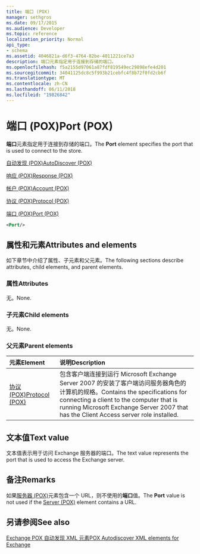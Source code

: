 ```yaml
---
title: 端口 (POX)
manager: sethgros
ms.date: 09/17/2015
ms.audience: Developer
ms.topic: reference
localization_priority: Normal
api_type:
- schema
ms.assetid: 4046821a-d6f3-4764-82be-4011221ce7a3
description: 端口元素指定用于连接到存储的端口。
ms.openlocfilehash: f5a2155d97061a87fdf819549ec29898efe4d201
ms.sourcegitcommit: 34041125dc8c5f993b21cebfc4f8b72f0fd2cb6f
ms.translationtype: MT
ms.contentlocale: zh-CN
ms.lasthandoff: 06/11/2018
ms.locfileid: "19826842"
---
```

# <a name="port-pox"></a><span data-ttu-id="38e5b-103">端口 (POX)</span><span class="sxs-lookup"><span data-stu-id="38e5b-103">Port (POX)</span></span>

<span data-ttu-id="38e5b-104">**端口**元素指定用于连接到存储的端口。</span><span class="sxs-lookup"><span data-stu-id="38e5b-104">The **Port** element specifies the port that is used to connect to the store.</span></span> 
  
[<span data-ttu-id="38e5b-105">自动发现 (POX)</span><span class="sxs-lookup"><span data-stu-id="38e5b-105">AutoDiscover (POX)</span></span>](autodiscover-pox.md)
  
[<span data-ttu-id="38e5b-106">响应 (POX)</span><span class="sxs-lookup"><span data-stu-id="38e5b-106">Response (POX)</span></span>](response-pox.md)
  
[<span data-ttu-id="38e5b-107">帐户 (POX)</span><span class="sxs-lookup"><span data-stu-id="38e5b-107">Account (POX)</span></span>](account-pox.md)
  
[<span data-ttu-id="38e5b-108">协议 (POX)</span><span class="sxs-lookup"><span data-stu-id="38e5b-108">Protocol (POX)</span></span>](protocol-pox.md)
  
[<span data-ttu-id="38e5b-109">端口 (POX)</span><span class="sxs-lookup"><span data-stu-id="38e5b-109">Port (POX)</span></span>](port-pox.md)
  
```xml
<Port/>
```

## <a name="attributes-and-elements"></a><span data-ttu-id="38e5b-110">属性和元素</span><span class="sxs-lookup"><span data-stu-id="38e5b-110">Attributes and elements</span></span>

<span data-ttu-id="38e5b-111">如下章节中介绍了属性、子元素和父元素。</span><span class="sxs-lookup"><span data-stu-id="38e5b-111">The following sections describe attributes, child elements, and parent elements.</span></span>
  
### <a name="attributes"></a><span data-ttu-id="38e5b-112">属性</span><span class="sxs-lookup"><span data-stu-id="38e5b-112">Attributes</span></span>

<span data-ttu-id="38e5b-113">无。</span><span class="sxs-lookup"><span data-stu-id="38e5b-113">None.</span></span>
  
### <a name="child-elements"></a><span data-ttu-id="38e5b-114">子元素</span><span class="sxs-lookup"><span data-stu-id="38e5b-114">Child elements</span></span>

<span data-ttu-id="38e5b-115">无。</span><span class="sxs-lookup"><span data-stu-id="38e5b-115">None.</span></span>
  
### <a name="parent-elements"></a><span data-ttu-id="38e5b-116">父元素</span><span class="sxs-lookup"><span data-stu-id="38e5b-116">Parent elements</span></span>

|<span data-ttu-id="38e5b-117">**元素**</span><span class="sxs-lookup"><span data-stu-id="38e5b-117">**Element**</span></span>|<span data-ttu-id="38e5b-118">**说明**</span><span class="sxs-lookup"><span data-stu-id="38e5b-118">**Description**</span></span>|
|:-----|:-----|
|[<span data-ttu-id="38e5b-119">协议 (POX)</span><span class="sxs-lookup"><span data-stu-id="38e5b-119">Protocol (POX)</span></span>](protocol-pox.md) <br/> |<span data-ttu-id="38e5b-120">包含客户端连接到运行 Microsoft Exchange Server 2007 的安装了客户端访问服务器角色的计算机的规格。</span><span class="sxs-lookup"><span data-stu-id="38e5b-120">Contains the specifications for connecting a client to the computer that is running Microsoft Exchange Server 2007 that has the Client Access server role installed.</span></span>  <br/> |
   
## <a name="text-value"></a><span data-ttu-id="38e5b-121">文本值</span><span class="sxs-lookup"><span data-stu-id="38e5b-121">Text value</span></span>

<span data-ttu-id="38e5b-122">文本值表示用于访问 Exchange 服务器的端口。</span><span class="sxs-lookup"><span data-stu-id="38e5b-122">The text value represents the port that is used to access the Exchange server.</span></span>
  
## <a name="remarks"></a><span data-ttu-id="38e5b-123">备注</span><span class="sxs-lookup"><span data-stu-id="38e5b-123">Remarks</span></span>

<span data-ttu-id="38e5b-124">如果[服务器 (POX)](server-pox.md)元素包含一个 URL，则不使用的**端口**值。</span><span class="sxs-lookup"><span data-stu-id="38e5b-124">The **Port** value is not used if the [Server (POX)](server-pox.md) element contains a URL.</span></span> 
  
## <a name="see-also"></a><span data-ttu-id="38e5b-125">另请参阅</span><span class="sxs-lookup"><span data-stu-id="38e5b-125">See also</span></span>



[<span data-ttu-id="38e5b-126">Exchange POX 自动发现 XML 元素</span><span class="sxs-lookup"><span data-stu-id="38e5b-126">POX Autodiscover XML elements for Exchange</span></span>](pox-autodiscover-xml-elements-for-exchange.md)

